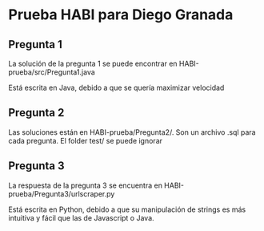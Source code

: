 # Prueba HABI para Diego Granada

## Pregunta 1
La solución de la pregunta 1 se puede encontrar en HABI-prueba/src/Pregunta1.java

Está escrita en Java, debido a que se quería maximizar velocidad

## Pregunta 2
Las soluciones están en HABI-prueba/Pregunta2/. Son un archivo .sql para cada pregunta. El folder test/ se puede ignorar

## Pregunta 3
La respuesta de la pregunta 3 se encuentra en HABI-prueba/Pregunta3/urlscraper.py

Está escrita en Python, debido a que su manipulación de strings es más intuitiva y fácil que
    las de Javascript o Java.